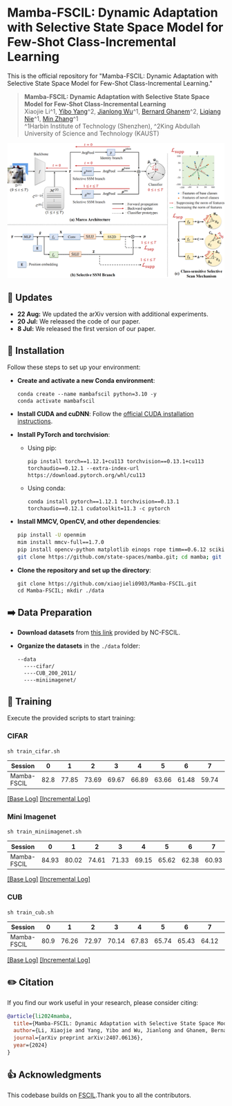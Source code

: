 # Mamba-FSCIL: Dynamic Adaptation with Selective State Space Model for Few-Shot Class-Incremental Learning

This is the official repository for "Mamba-FSCIL: Dynamic Adaptation with Selective State Space Model for Few-Shot Class-Incremental Learning."

> **Mamba-FSCIL: Dynamic Adaptation with Selective State Space Model for Few-Shot Class-Incremental Learning**<br>
> Xiaojie Li^1, [Yibo Yang](https://yibo.yang93.github.io/)^2, [Jianlong Wu](https://wujianlong.hit.github.io)^1, [Bernard Ghanem](https://www.bernardghanem.com/)^2, [Liqiang Nie](https://nieliqiang.github.io)^1, [Min Zhang](https://zhangmin2021.hit.github.io)^1<br>
> ^1Harbin Institute of Technology (Shenzhen), ^2King Abdullah University of Science and Technology (KAUST)

![Mamba-FSCIL Framework](figs/framework.png)

## 📒 Updates

* **22 Aug:** We updated the arXiv version with additional experiments.
* **20 Jul:** We released the code of our paper.
* **8 Jul:** We released the first version of our paper.

## 🔨 Installation

Follow these steps to set up your environment:

- **Create and activate a new Conda environment**:
   ```shell
   conda create --name mambafscil python=3.10 -y
   conda activate mambafscil
   ```
- **Install CUDA and cuDNN**:
   Follow the [official CUDA installation instructions](https://docs.nvidia.com/cuda/cuda-installation-guide-linux/index.html).

- **Install PyTorch and torchvision**:
   - Using pip:
     ```shell
     pip install torch==1.12.1+cu113 torchvision==0.13.1+cu113 torchaudio==0.12.1 --extra-index-url https://download.pytorch.org/whl/cu113
     ```
   - Using conda:
     ```shell
     conda install pytorch==1.12.1 torchvision==0.13.1 torchaudio==0.12.1 cudatoolkit=11.3 -c pytorch
     ```

- **Install MMCV, OpenCV, and other dependencies**:
   ```bash
   pip install -U openmim
   mim install mmcv-full==1.7.0
   pip install opencv-python matplotlib einops rope timm==0.6.12 scikit-learn==1.1.3 yapf==0.40.1
   git clone https://github.com/state-spaces/mamba.git; cd mamba; git checkout v1.2.0.post1; pip install .
   ```

- **Clone the repository and set up the directory**:
   ```shell
   git clone https://github.com/xiaojieli0903/Mamba-FSCIL.git
   cd Mamba-FSCIL; mkdir ./data
   ```

## ➡️ Data Preparation

- **Download datasets** from [this link](https://huggingface.co/datasets/HarborYuan/Few-Shot-Class-Incremental-Learning/blob/main/fscil.zip) provided by NC-FSCIL.

- **Organize the datasets** in the `./data` folder:
  ```shell
  --data
    ----cifar/
    ----CUB_200_2011/
    ----miniimagenet/
  ```

## 🚀 Training
Execute the provided scripts to start training:
### CIFAR
```commandline
sh train_cifar.sh
```
| Session  | 0     | 1     | 2     | 3     | 4     | 5     | 6     | 7     | 8     |
|----------|-------|-------|-------|-------|-------|-------|-------|-------|-------|
| Mamba-FSCIL | 82.8  | 77.85 | 73.69 | 69.67	| 66.89 | 63.66	| 61.48	| 59.74	| 57.51 |

[[Base Log]](logs/cifar_base.log) [[Incremental Log]](logs/cifar_inc.log)

### Mini Imagenet
```commandline
sh train_miniimagenet.sh
```
| Session  | 0     | 1     | 2     | 3     | 4     | 5     | 6     | 7     | 8     |
|----------|-------|-------|-------|-------|-------|-------|-------|-------|-------|
| Mamba-FSCIL | 84.93| 80.02	| 74.61	| 71.33	| 69.15	| 65.62	| 62.38	| 60.93	| 59.36 |

[[Base Log]](logs/mini_base.log) [[Incremental Log]](logs/mini_inc.log)

### CUB
```commandline
sh train_cub.sh
```
| Session  | 0      | 1     | 2     | 3      | 4      | 5      | 6      | 7      | 8      | 9     | 10   |
|----------|--------|-------|-------|--------|--------|--------|--------|--------|--------|-------|-------|
| Mamba-FSCIL | 80.9   | 76.26 | 72.97 | 70.14  | 67.83  | 65.74  | 65.43  | 64.12  | 62.31  | 62.12 | 61.65 |

[[Base Log]](logs/cub_base.log) [[Incremental Log]](logs/cub_inc.log)

## ✏️ Citation
If you find our work useful in your research, please consider citing:
```bibtex
@article{li2024mamba,
  title={Mamba-FSCIL: Dynamic Adaptation with Selective State Space Model for Few-Shot Class-Incremental Learning},
  author={Li, Xiaojie and Yang, Yibo and Wu, Jianlong and Ghanem, Bernard and Nie, Liqiang and Zhang, Min},
  journal={arXiv preprint arXiv:2407.06136},
  year={2024}
}
```

## 👍 Acknowledgments
This codebase builds on [FSCIL](https://github.com/NeuralCollapseApplications/FSCIL).Thank you to all the contributors.
